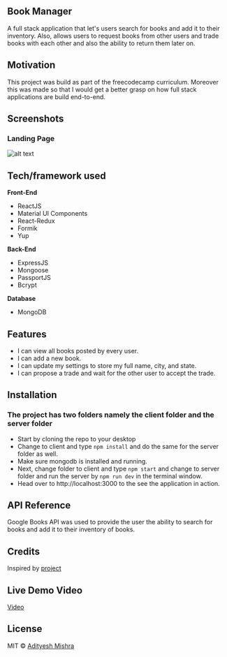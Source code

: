 ## Book Manager
A full stack application that let's users search for books and add it to their inventory.
Also, allows users to request books from other users and trade books with each other and also the ability to return them later on.

## Motivation
This project was build as part of the freecodecamp curriculum. Moreover this was made so that I would get a better grasp on how full stack applications are build end-to-end.

## Screenshots
### Landing Page
![alt text](https://i.lensdump.com/i/0VnQcx.png)

## Tech/framework used

<b>Front-End</b>
- ReactJS
- Material UI Components
- React-Redux
- Formik
- Yup

<b>Back-End</b>
- ExpressJS
- Mongoose
- PassportJS
- Bcrypt

<b>Database</b>
- MongoDB

## Features
- I can view all books posted by every user.
- I can add a new book.
- I can update my settings to store my full name, city, and state.
- I can propose a trade and wait for the other user to accept the trade.

## Installation
### The project has two folders namely the client folder and the server folder
- Start by cloning the repo to your desktop
- Change to client and type `npm install` and do the same for the server folder as well.
- Make sure mongodb is installed and running.
- Next, change folder to client and type `npm start` and change to server folder and run the server by `npm run dev` in the terminal window.
- Head over to http://localhost:3000 to the see the application in action.

## API Reference

Google Books API was used to provide the user the ability to search for books and add it to their inventory of books.

## Credits
Inspired by [project](https://manage-a-book-trading-club.freecodecamp.rocks/books) 

## Live Demo Video
[Video](https://www.youtube.com/watch?v=k1gLhwjv5LQ)

## License
MIT © [Adityesh Mishra](https://github.com/Adityesh)
